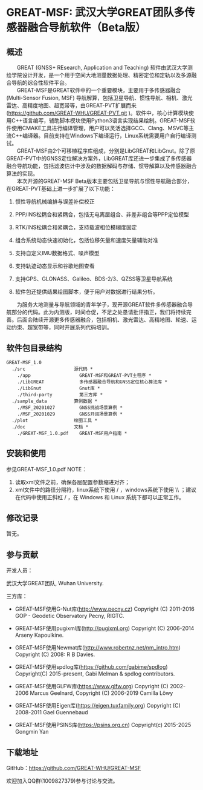 # GREAT-MSF: 武汉大学GREAT团队多传感器融合导航软件（Beta版）

## 概述

&emsp;&emsp;GREAT (GNSS+ REsearch, Application and Teaching) 软件由武汉大学测绘学院设计开发，是一个用于空间大地测量数据处理、精密定位和定轨以及多源融合导航的综合性软件平台。<br />
&emsp;&emsp;GREAT-MSF是GREAT软件中的一个重要模块，主要用于多传感器融合 (Multi-Sensor Fusion, MSF) 导航解算，包括卫星导航、惯性导航、相机、激光雷达、高精度地图、超宽带等，由GREAT-PVT扩展而来 (https://github.com/GREAT-WHU/GREAT-PVT.git )。软件中，核心计算模块使用C++语言编写，辅助脚本模块使用Python3语言实现结果绘制。GREAT-MSF软件使用CMAKE工具进行编译管理，用户可以灵活选择GCC、Clang、MSVC等主流C++编译器。目前支持在Windows下编译运行，Linux系统需要用户自行编译测试。<br />
&emsp;&emsp;GREAT-MSF由2个可移植程序库组成，分别是LibGREAT和LibGnut。除了原GREAT-PVT中的GNSS定位解决方案外，LibGREAT库还进一步集成了多传感器融合导航功能，包括滤波估计中涉及的数据解码与存储、惯导解算以及传感器融合算法的实现。<br />
&emsp;&emsp;本次开源的GREAT-MSF Beta版本主要包括卫星导航与惯性导航融合部分，在GREAT-PVT基础上进一步扩展了以下功能：
1. 惯性导航机械编排与误差补偿校正

2. PPP/INS松耦合和紧耦合，包括无电离层组合、非差非组合等PPP定位模型

3. RTK/INS松耦合和紧耦合，支持载波相位模糊度固定

4. 组合系统动态快速初始化，包括位移矢量和速度矢量辅助对准

5. 支持自定义IMU数据格式、噪声模型

6. 支持轨迹动态显示和谷歌地图查看

7. 支持GPS、GLONASS、Galileo、BDS-2/3、QZSS等卫星导航系统

8. 软件包还提供结果绘图脚本，便于用户对数据进行结果分析。


&emsp;&emsp;为服务大地测量与导航领域的青年学子，现开源GREAT软件多传感器融合导航部分的代码。此为内测版，时间仓促，不足之处恳请批评指正，我们将持续完善。后面会陆续开源更多传感器融合，包括相机、激光雷达、高精地图、轮速、运动约束、超宽带等，同时开展系列代码培训。

## 软件包目录结构
```shell
GREAT-MSF_1.0
  ./src	                 源代码 *
    ./app                  GREAT-MSF和GREAT-PVT主程序 *
    ./LibGREAT             多传感器融合导航和GNSS定位核心算法库 *
    ./LibGnut              Gnut库 *
    ./third-party          第三方库 *
  ./sample_data          算例数据 *
    ./MSF_20201027         GNSS挑战场景算例 *
    ./MSF_20201029         GNSS开阔场景算例 *
  ./plot                 绘图工具 *
  ./doc                  文档 *
    ./GREAT-MSF_1.0.pdf    GREAT-MSF用户指南 *
```

## 安装和使用

参见GREAT-MSF_1.0.pdf
NOTE：
1. 读取xml文件之前，确保各层配置参数缩进对齐；
2. xml文件中的路径分隔符，linux系统下使用 / ，windows系统下使用 \\\\ ；建议在代码中使用正斜杠 / ，在 Windows 和 Linux 系统下都可以正常工作。

## 修改记录
    
暂无。

## 参与贡献

开发人员：

武汉大学GREAT团队, Wuhan University.

三方库：

* GREAT-MSF使用G-Nut库(http://www.pecny.cz)
  Copyright (C) 2011-2016 GOP - Geodetic Observatory Pecny, RIGTC.
  
* GREAT-MSF使用pugixml库(http://pugixml.org)
  Copyright (C) 2006-2014 Arseny Kapoulkine.

* GREAT-MSF使用Newmat库(http://www.robertnz.net/nm_intro.htm)
  Copyright (C) 2008: R B Davies.

* GREAT-MSF使用spdlog库(https://github.com/gabime/spdlog)
  Copyright(C) 2015-present, Gabi Melman & spdlog contributors.

* GREAT-MSF使用GLFW库(https://www.glfw.org)
  Copyright (C) 2002-2006 Marcus Geelnard, Copyright (C) 2006-2019 Camilla Löwy

* GREAT-MSF使用Eigen库(https://eigen.tuxfamily.org)
  Copyright (C) 2008-2011 Gael Guennebaud

* GREAT-MSF使用PSINS库(https://psins.org.cn)
  Copyright(c) 2015-2025 Gongmin Yan


## 下载地址

GitHub：https://github.com/GREAT-WHU/GREAT-MSF

欢迎加入QQ群(1009827379)参与讨论与交流。

